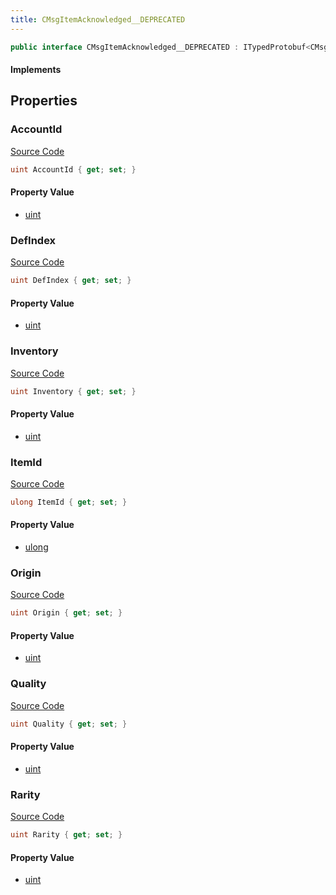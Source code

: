 ```yaml
---
title: CMsgItemAcknowledged__DEPRECATED
---
```


```csharp
public interface CMsgItemAcknowledged__DEPRECATED : ITypedProtobuf<CMsgItemAcknowledged__DEPRECATED>, INativeHandle
```

#### Implements

## Properties

### AccountId

[Source Code](https://github.com/swiftly-solution/swiftlys2/blob/beta/managed/src/SwiftlyS2.Generated/Protobufs/Interfaces/CMsgItemAcknowledged__DEPRECATED.cs#L13)

```csharp
uint AccountId { get; set; }
```

#### Property Value

- [uint](https://learn.microsoft.com/dotnet/api/system.uint32)

### DefIndex

[Source Code](https://github.com/swiftly-solution/swiftlys2/blob/beta/managed/src/SwiftlyS2.Generated/Protobufs/Interfaces/CMsgItemAcknowledged__DEPRECATED.cs#L19)

```csharp
uint DefIndex { get; set; }
```

#### Property Value

- [uint](https://learn.microsoft.com/dotnet/api/system.uint32)

### Inventory

[Source Code](https://github.com/swiftly-solution/swiftlys2/blob/beta/managed/src/SwiftlyS2.Generated/Protobufs/Interfaces/CMsgItemAcknowledged__DEPRECATED.cs#L16)

```csharp
uint Inventory { get; set; }
```

#### Property Value

- [uint](https://learn.microsoft.com/dotnet/api/system.uint32)

### ItemId

[Source Code](https://github.com/swiftly-solution/swiftlys2/blob/beta/managed/src/SwiftlyS2.Generated/Protobufs/Interfaces/CMsgItemAcknowledged__DEPRECATED.cs#L31)

```csharp
ulong ItemId { get; set; }
```

#### Property Value

- [ulong](https://learn.microsoft.com/dotnet/api/system.uint64)

### Origin

[Source Code](https://github.com/swiftly-solution/swiftlys2/blob/beta/managed/src/SwiftlyS2.Generated/Protobufs/Interfaces/CMsgItemAcknowledged__DEPRECATED.cs#L28)

```csharp
uint Origin { get; set; }
```

#### Property Value

- [uint](https://learn.microsoft.com/dotnet/api/system.uint32)

### Quality

[Source Code](https://github.com/swiftly-solution/swiftlys2/blob/beta/managed/src/SwiftlyS2.Generated/Protobufs/Interfaces/CMsgItemAcknowledged__DEPRECATED.cs#L22)

```csharp
uint Quality { get; set; }
```

#### Property Value

- [uint](https://learn.microsoft.com/dotnet/api/system.uint32)

### Rarity

[Source Code](https://github.com/swiftly-solution/swiftlys2/blob/beta/managed/src/SwiftlyS2.Generated/Protobufs/Interfaces/CMsgItemAcknowledged__DEPRECATED.cs#L25)

```csharp
uint Rarity { get; set; }
```

#### Property Value

- [uint](https://learn.microsoft.com/dotnet/api/system.uint32)

